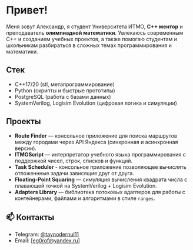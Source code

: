 # Привет!

Меня зовут Александр, я студент Университета ИТМО, **C++ ментор** и преподаватель **олимпиадной математики**.
Увлекаюсь современным C++ и созданием учебных проектов, а также помогаю студентам и школьникам разбираться в сложных темах программирования и математики.

## Cтек

* C++17/20 (stl, метапрограммирование)
* Python (скрипты и быстрые прототипы)
* PostgreSQL (работа с базами данных)
* SystemVerilog, Logisim Evolution (цифровая логика и симуляции)

## Проекты

* **Route Finder** — консольное приложение для поиска маршрутов между городами через API Яндекса (синхронная и асинхронная версии).
* **ITMOScript** — интерпретатор учебного языка программирования с поддержкой чисел, строк, списков и функций.
* **Task Scheduler** - консольное приложение позволяющее вычислять отложеннные задачи зависящие друг от друга.
* **Floating-Point Squaring** — симуляция вычисления квадрата числа с плавающей точкой на SystemVerilog + Logisim Evolution.
* **Adapters Library** — библиотека потоковых адаптеров для работы с контейнерами, файлами и алгоритмами в стиле `ranges`.


## 📫 Контакты

* Telegram: [@taynodernul11](https://t.me/taynodernul11)
* Email: [eg0rof@yandex.ru]

